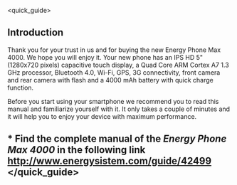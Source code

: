 <quick_guide>
## Introduction

Thank you for your trust in us and for buying the new Energy Phone Max 4000. We hope you will enjoy it.
Your new phone has an IPS HD 5" (1280x720 pixels) capacitive touch display, a Quad Core ARM Cortex A7 1.3 GHz processor, Bluetooth 4.0, Wi-Fi, GPS, 3G connectivity, front camera and rear camera with flash and a 4000 mAh battery with quick charge function.

Before you start using your smartphone we recommend you to read this manual and familiarize yourself with it.  It only takes a couple of minutes and it will help you to enjoy your device with maximum performance.

## <unique> * Find the complete manual of the *Energy Phone Max 4000* in the following link  http://www.energysistem.com/guide/42499 </unique> </quick_guide>
